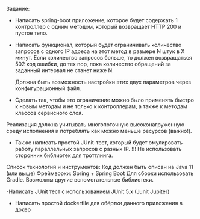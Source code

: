 Задание:
- Написать spring-boot приложение, которое будет содержать 1 контроллер с одним методом,
который возвращает HTTP 200 и пустое тело.
- Написать функционал, который будет ограничивать количество запросов 
с одного IP адреса на этот метод в размере N штук в X минут. 
Если количество запросов больше, то должен возвращаться 502 код ошибки, 
до тех пор, пока количество обращений за заданный интервал не станет ниже N.

  Должна быть возможность настройки этих двух параметров через конфигурационный файл.
- Сделать так, чтобы это ограничение можно было применять быстро к новым методам
и не только к контроллерам, а также к методам классов сервисного слоя.

Реализация должна учитывать многопоточную высоконагруженную среду исполнения 
и потреблять как можно меньше ресурсов (важно!).
- Также написать простой JUnit-тест, который будет эмулировать работу параллельных запросов с разных IP.
  !!! Не использовать сторонних библиотек для троттлинга.

Список технологий и инструментов:
Код должен быть описан на Java 11 (или выше)
Фреймворки: Spring + Spring Boot
Для сборки использовать Gradle. Возможны другие вспомогательные библиотеки.

-Написать JUnit тест с использованием JUnit 5.x (Junit Jupiter)
- Написать простой dockerfile для обёртки данного приложения в докер
